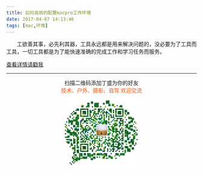 ```yaml
---
title: 如何高效的配置macpro工作环境
date: 2017-04-07 14:13:46
tags: [mac,环境]
---
```


　　工欲善其事，必先利其器，工具永远都是用来解决问题的，没必要为了工具而工具，一切工具都是为了能快速准确的完成工作和学习任务而服务。


[查看详情请戳我](http://blog.jobbole.com/89013/)


-------

<div  align=center>
    <center> 扫描二维码添加丁盛为你的好友</center ><center><font color=#f75000 size=>技术、户外、摄影、自驾 欢迎交流</font><center><img width='40%' align='center' src='/uploads/wechat-qcode.jpg
'>
</div>